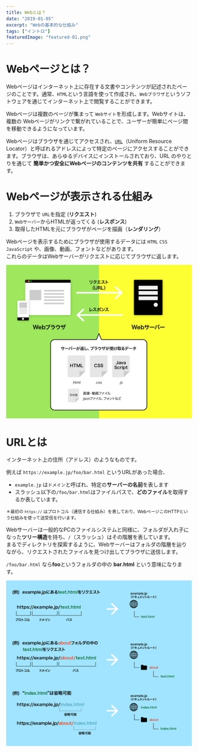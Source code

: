 ```yaml
---
title: Webとは？
date: "2019-01-05"
excerpt: "Webの基本的な仕組み"
tags: ["イントロ"]
featuredImage: "featured-01.png"
---
```


# Webページとは？

Webページはインターネット上に存在する文書やコンテンツが記述されたページのことです。通常、`HTML`という言語を使って作成され、`Webブラウザ`というソフトウェアを通じてインターネット上で閲覧することができます。

Webページは複数のページが集まって `Webサイト`を形成します。Webサイトは、複数の Webページがリンクで繋がれていることで、ユーザーが簡単にページ間を移動できるようになっています。

Webページはブラウザを通じてアクセスされ、[`URL`](#urlとは)（Uniform Resource Locator）と呼ばれるアドレスによって特定のページにアクセスすることができます。ブラウザは、あらゆるデバイスにインストールされており、URL のやりとりを通じて **簡単かつ安全にWebページのコンテンツを共有** することができます。

# Webページが表示される仕組み

1. ブラウザで `URL`を指定 (**リクエスト**)
1. `Webサーバー`からHTMLが返ってくる (**レスポンス**)
1. 取得したHTMLを元にブラウザがページを描画（**レンダリング**）

Webページを表示するためにブラウザが使用するデータには `HTML` `CSS` `JavaScript` や、画像、動画、フォントなどがあります。  
これらのデータはWebサーバーがリクエストに応じてブラウザに返します。

![Webページが表示されるまで](./intro_web.png)

# URLとは

インターネット上の住所（アドレス）のようなものです。

例えば `https://example.jp/foo/bar.html` というURLがあった場合、

- `example.jp` は`ドメイン`と呼ばれ、特定の**サーバーの名前**を表します
- スラッシュ以下の`/foo/bar.html`はファイルパスで、**どのファイル**を取得するか表しています。

<small>＊最初の `https://` はプロトコル（通信する仕組み）を表しており、WebページこのHTTPという仕組みを使って送受信を行います。</small>

Webサーバーは一般的なPCのファイルシステムと同様に、フォルダが入れ子になった**ツリー構造**を持ち、`/`（スラッシュ）はその階層を表しています。  
まるでディレクトリを探索するように、Webサーバーはフォルダの階層を辿りながら、リクエストされたファイルを見つけ出してブラウザに送信します。

`/foo/bar.html` なら**foo**というフォルダの中の **bar.html** という意味になります。

![URLとは](./intro_url.png?v=2)
